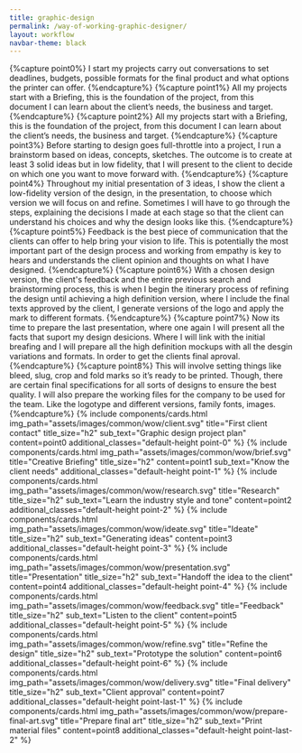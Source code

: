 ```yaml
---
title: graphic-design
permalink: /way-of-working-graphic-designer/
layout: workflow
navbar-theme: black
---
```

{%capture point0%}
I start my projects carry out conversations to set deadlines, budgets, possible formats for the final product and what options the printer can offer.
{%endcapture%}
{%capture point1%}
All my projects start with a Briefing, this is the foundation of the project, from this document I can learn about the client’s needs, the business and target. 
{%endcapture%}
{%capture point2%}
All my projects start with a Briefing, this is the foundation of the project, from this document I can learn about the client’s needs, the business and target. 
{%endcapture%}
{%capture point3%}
Before starting to design goes full-throttle into a project, I run a brainstorm based on ideas, concepts, sketches. The outcome is to create at least 3 solid ideas but in low fidelity, that I will present to the client to decide on which one you want to move forward with.
{%endcapture%}
{%capture point4%}
Throughout my initial presentation of 3 ideas, I show the client a low-fidelity version of the design, in the presentation, to choose which version we will focus on and refine. Sometimes I will have to go through the steps, explaining the decisions I made at each stage so that the client can understand his choices and why the design looks like this.
{%endcapture%}
{%capture point5%}
Feedback is the best piece of communication that the clients can offer to help bring your vision to life. This is potentially the most important part of the design process and working from empathy is key to hears and understands the client opinion and thoughts on what I have designed.
{%endcapture%}
{%capture point6%}
With a chosen design version, the client's feedback and the entire previous search and brainstorming process, this is when I begin the itinerary process of refining the design until achieving a high definition version, where I include the final texts approved by the client, I generate versions of the logo and apply the mark to different formats.
{%endcapture%}
{%capture point7%}
Now its time to prepare the last presentation, where one again I will present all the facts that suport my design desicions. Where I will link with the initial breafing and I will prepare all the high definition mockups with all the desgin variations and formats. In order to get the clients final aproval.
{%endcapture%}
{%capture point8%}
This will involve setting things like bleed, slug, crop and fold marks so it’s ready to be printed. Though, there are certain final specifications for all sorts of designs to ensure the best quality.
I will also prepare the working files for the company to be used for the team. Like the logotype and different versions, family fonts, images.
{%endcapture%}
{%
include components/cards.html
img_path="assets/images/common/wow/client.svg"
title="First client contact"
title_size="h2"
sub_text="Graphic design project plan"
content=point0
additional_classes="default-height point-0"
%}
{%
include components/cards.html
img_path="assets/images/common/wow/brief.svg"
title="Creative Briefing"
title_size="h2"
content=point1
sub_text="Know the client needs"
additional_classes="default-height point-1"
%}
{%
include components/cards.html
img_path="assets/images/common/wow/research.svg"
title="Research"
title_size="h2"
sub_text="Learn the industry style and tone"
content=point2
additional_classes="default-height point-2"
%}
{%
include components/cards.html
img_path="assets/images/common/wow/ideate.svg"
title="Ideate"
title_size="h2"
sub_text="Generating ideas"
content=point3
additional_classes="default-height point-3"
%}
{%
include components/cards.html
img_path="assets/images/common/wow/presentation.svg"
title="Presentation"
title_size="h2"
sub_text="Handoff the idea to the client"
content=point4
additional_classes="default-height point-4"
%}
{%
include components/cards.html
img_path="assets/images/common/wow/feedback.svg"
title="Feedback"
title_size="h2"
sub_text="Listen to the client"
content=point5
additional_classes="default-height point-5"
%}
{%
include components/cards.html
img_path="assets/images/common/wow/refine.svg"
title="Refine the design"
title_size="h2"
sub_text="Prototype the solution"
content=point6
additional_classes="default-height point-6"
%}
{%
include components/cards.html
img_path="assets/images/common/wow/delivery.svg"
title="Final delivery"
title_size="h2"
sub_text="Client approval"
content=point7
additional_classes="default-height point-last-1"
%}
{%
include components/cards.html
img_path="assets/images/common/wow/prepare-final-art.svg"
title="Prepare final art"
title_size="h2"
sub_text="Print material files"
content=point8
additional_classes="default-height point-last-2"
%}
